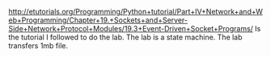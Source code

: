 http://etutorials.org/Programming/Python+tutorial/Part+IV+Network+and+Web+Programming/Chapter+19.+Sockets+and+Server-Side+Network+Protocol+Modules/19.3+Event-Driven+Socket+Programs/
Is the tutorial I followed to do the lab.
The lab is a state machine.
The lab transfers 1mb file.
